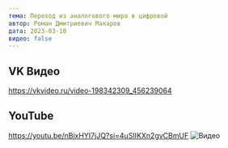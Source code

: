 ```yaml
---
тема: Переход из аналогового мира в цифровой
автор: Роман Дмитриевич Макаров
дата: 2023-03-10
видео: false
---
```


## VK Видео

https://vkvideo.ru/video-198342309_456239064

## YouTube

https://youtu.be/nBixHYI7jJQ?si=4uSIIKXn2gvCBmUF
![Видео](https://youtu.be/dK6wgAixwhE)
